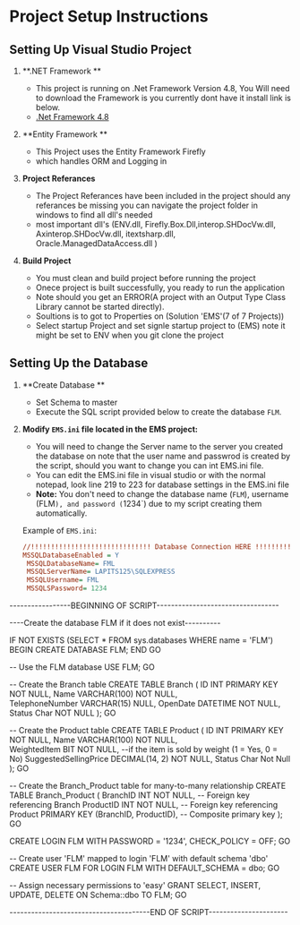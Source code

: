 # Project Setup Instructions


## Setting Up Visual Studio Project
 
1. **.NET Framework  **
   - This project is running on .Net Framework Version 4.8, You Will need to download the Framework is you currently dont have it install link is below.
   - [.Net Framework 4.8](https://dotnet.microsoft.com/en-us/download/dotnet-framework/net48)

2. **Entity Framework  **  
   - This Project uses the Entity Framework Firefly 
   - which handles ORM and Logging in
   
3. **Project Referances**
   - The Project Referances have been included in the project should any referances be missing you can navigate the project folder in windows to find all dll's needed
   - most important dll's (ENV.dll, Firefly.Box.Dll,interop.SHDocVw.dll, Axinterop.SHDocVw.dll, itextsharp.dll, Oracle.ManagedDataAccess.dll )
   
4. **Build Project**
   - You must clean and build project before running the project 
   - Onece project is built successfully, you ready to run the application  
   - Note should you get an ERROR(A project with an Output Type Class Library cannot be started directly). 
   - Soultions is to got to Properties on (Solution 'EMS'(7 of 7 Projects))
   - Select startup Project and set signle startup project to (EMS) note it might be set to ENV when you git clone the project   
   
## Setting Up the Database

1. **Create Database **
   - Set Schema to master
   - Execute the SQL script provided below to create the database `FLM`.
   

2. **Modify `EMS.ini` file located in the EMS project:**
   - You will need to change the Server name to the server you created the database on note that the user name and passwrod is created by the script, should you want to change
	 you can int EMS.ini file.
   - You can edit the EMS.ini file in visual studio or with the normal notepad, look line 219 to 223 for database settings in the EMS.ini file 
   - **Note:** You don't need to change the database name (`FLM`), username (FLM`), and password (`1234`) due to my script creating them automatically.
   
   Example of `EMS.ini`:
   ```ini
   //!!!!!!!!!!!!!!!!!!!!!!!!!!!!!! Database Connection HERE !!!!!!!!!!!!!!!!!!!!!!!!!!!!!
   MSSQLDatabaseEnabled = Y
	MSSQLDatabaseName= FML				
	MSSQLServerName= LAPITS125\SQLEXPRESS	
	MSSQLUsername= FML				
	MSSQLSPassword= 1234


-----------------BEGINNING OF SCRIPT----------------------------------

----Create the database FLM if it does not exist----------

IF NOT EXISTS (SELECT * FROM sys.databases WHERE name = 'FLM')
BEGIN
    CREATE DATABASE FLM;
END
GO

-- Use the FLM database
USE FLM;
GO

-- Create the Branch table
CREATE TABLE Branch (
    ID INT PRIMARY KEY NOT NULL, 
    Name VARCHAR(100) NOT NULL,      
    TelephoneNumber VARCHAR(15) NULL, 
    OpenDate DATETIME NOT NULL,       
	Status Char NOT NULL 
);
GO

-- Create the Product table
CREATE TABLE Product (
    ID INT PRIMARY KEY NOT NULL, 
    Name VARCHAR(100) NOT NULL,       
    WeightedItem BIT NOT NULL,        --if the item is sold by weight (1 = Yes, 0 = No)
    SuggestedSellingPrice DECIMAL(14, 2) NOT NULL, 
	Status Char Not Null 
);
GO

-- Create the Branch_Product table for many-to-many relationship
CREATE TABLE Branch_Product (
    BranchID INT NOT NULL,  -- Foreign key referencing Branch
    ProductID INT NOT NULL, -- Foreign key referencing Product
    PRIMARY KEY (BranchID, ProductID), -- Composite primary key
);
GO

CREATE LOGIN FLM WITH PASSWORD = '1234', CHECK_POLICY = OFF;
GO

-- Create user 'FLM' mapped to login 'FLM' with default schema 'dbo'
CREATE USER FLM FOR LOGIN FLM WITH DEFAULT_SCHEMA = dbo;
GO

-- Assign necessary permissions to 'easy'
GRANT SELECT, INSERT, UPDATE, DELETE ON Schema::dbo TO FLM;
GO

---------------------------------------END OF SCRIPT----------------------
	
	

